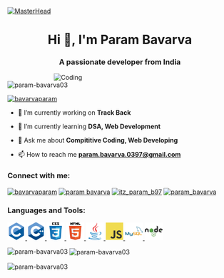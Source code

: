 [![MasterHead](https://https://1.bp.blogspot.com/-7A4WynwLsMw/XbBpCXG8fHI/AAAAAAAAMt4/uOa1bpLskYgrwGbllhSu2SDj_Mig8SXJQCLcBGAsYHQ/s1600/2000_600px.gif)](https://rishavchanda.io)
<h1 align="center">Hi 👋, I'm Param Bavarva</h1>
<h3 align="center">A passionate developer from India</h3>
<img align="right" width="400" src="https://i.pinimg.com/originals/e8/f4/53/e8f453469a3ec97ecd354df465d73913.gif" alt="Coding">


<p align="left"> <img src="https://komarev.com/ghpvc/?username=param-bavarva03&label=Profile%20views&color=0e75b6&style=flat" alt="param-bavarva03" /> </p>

<p align="left"> <a href="https://twitter.com/bavarvaparam" target="blank"><img src="https://img.shields.io/twitter/follow/bavarvaparam?logo=twitter&style=for-the-badge" alt="bavarvaparam" /></a> </p>

- 🔭 I’m currently working on **Track Back**

- 🌱 I’m currently learning **DSA, Web Development**

- 💬 Ask me about **Compititive Coding, Web Developing**

- 📫 How to reach me **param.bavarva.0397@gmail.com**

<h3 align="left">Connect with me:</h3>
<p align="left">
<a href="https://twitter.com/bavarvaparam" target="blank"><img align="center" src="https://raw.githubusercontent.com/rahuldkjain/github-profile-readme-generator/master/src/images/icons/Social/twitter.svg" alt="bavarvaparam" height="30" width="40" /></a>
<a href="https://www.linkedin.com/in/param-bavarva-b8a74b232/" target="blank"><img align="center" src="https://raw.githubusercontent.com/rahuldkjain/github-profile-readme-generator/master/src/images/icons/Social/linked-in-alt.svg" alt="param bavarva" height="30" width="40" /></a>
<a href="https://instagram.com/itz_param_b97" target="blank"><img align="center" src="https://raw.githubusercontent.com/rahuldkjain/github-profile-readme-generator/master/src/images/icons/Social/instagram.svg" alt="itz_param_b97" height="30" width="40" /></a>
<a href="https://www.codechef.com/users/param_bavarva" target="blank"><img align="center" src="https://cdn.jsdelivr.net/npm/simple-icons@3.1.0/icons/codechef.svg" alt="param_bavarva" height="30" width="40" /></a>
</p>

<h3 align="left">Languages and Tools:</h3>
<p align="left"> <a href="https://www.cprogramming.com/" target="_blank" rel="noreferrer"> <img src="https://raw.githubusercontent.com/devicons/devicon/master/icons/c/c-original.svg" alt="c" width="40" height="40"/> </a> <a href="https://www.w3schools.com/cpp/" target="_blank" rel="noreferrer"> <img src="https://raw.githubusercontent.com/devicons/devicon/master/icons/cplusplus/cplusplus-original.svg" alt="cplusplus" width="40" height="40"/> </a> <a href="https://www.w3schools.com/css/" target="_blank" rel="noreferrer"> <img src="https://raw.githubusercontent.com/devicons/devicon/master/icons/css3/css3-original-wordmark.svg" alt="css3" width="40" height="40"/> </a> <a href="https://www.w3.org/html/" target="_blank" rel="noreferrer"> <img src="https://raw.githubusercontent.com/devicons/devicon/master/icons/html5/html5-original-wordmark.svg" alt="html5" width="40" height="40"/> </a> <a href="https://www.java.com" target="_blank" rel="noreferrer"> <img src="https://raw.githubusercontent.com/devicons/devicon/master/icons/java/java-original.svg" alt="java" width="40" height="40"/> </a> <a href="https://developer.mozilla.org/en-US/docs/Web/JavaScript" target="_blank" rel="noreferrer"> <img src="https://raw.githubusercontent.com/devicons/devicon/master/icons/javascript/javascript-original.svg" alt="javascript" width="40" height="40"/> </a> <a href="https://www.mysql.com/" target="_blank" rel="noreferrer"> <img src="https://raw.githubusercontent.com/devicons/devicon/master/icons/mysql/mysql-original-wordmark.svg" alt="mysql" width="40" height="40"/> </a> <a href="https://nodejs.org" target="_blank" rel="noreferrer"> <img src="https://raw.githubusercontent.com/devicons/devicon/master/icons/nodejs/nodejs-original-wordmark.svg" alt="nodejs" width="40" height="40"/> </a> </p>

<p><img align="left" src="https://github-readme-stats.vercel.app/api/top-langs?username=param-bavarva03&show_icons=true&locale=en&layout=compact" alt="param-bavarva03" /></p>

<p>&nbsp;<img align="center" src="https://github-readme-stats.vercel.app/api?username=param-bavarva03&show_icons=true&locale=en" alt="param-bavarva03" /></p>

<p><img align="center" src="https://github-readme-streak-stats.herokuapp.com/?user=param-bavarva03&" alt="param-bavarva03" /></p>
